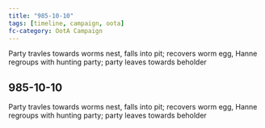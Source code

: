 ```yaml
---
title: "985-10-10"
tags: [timeline, campaign, oota]
fc-category: OotA Campaign
---
```

<span class='ob-timelines'
	data-date='985-10-10-00'
	data-title='Campaign: NAGA Adventures'
	data-class='orange'> Party travles towards worms nest, falls into pit; recovers worm egg, Hanne regroups with hunting party; party leaves towards beholder </span>
## 985-10-10
Party travles towards worms nest, falls into pit; recovers worm egg, Hanne regroups with hunting party; party leaves towards beholder
